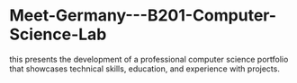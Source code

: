 # Meet-Germany---B201-Computer-Science-Lab
this presents the development of a professional computer science portfolio that showcases technical skills, education, and experience with projects.
